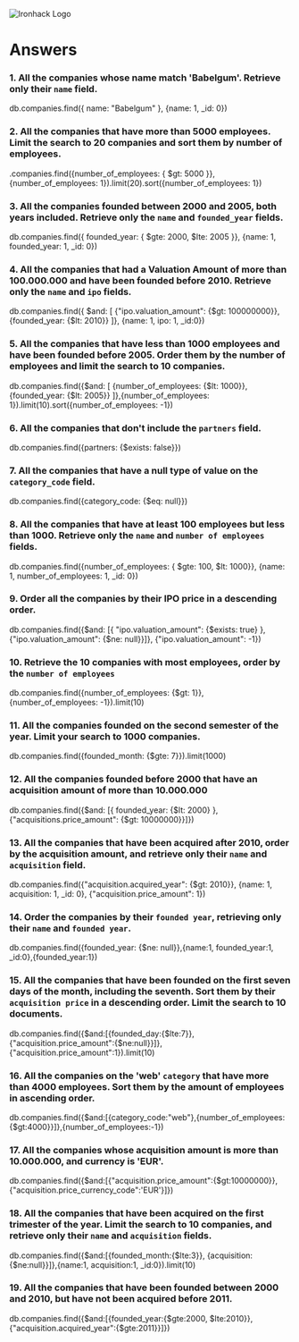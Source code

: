 ![Ironhack Logo](https://i.imgur.com/1QgrNNw.png)

# Answers

### 1. All the companies whose name match 'Babelgum'. Retrieve only their `name` field.

db.companies.find({ name: "Babelgum" }, {name: 1, _id: 0})

### 2. All the companies that have more than 5000 employees. Limit the search to 20 companies and sort them by **number of employees**.

.companies.find({number_of_employees: { $gt: 5000 }}, {number_of_employees: 1}).limit(20).sort({number_of_employees: 1})

### 3. All the companies founded between 2000 and 2005, both years included. Retrieve only the `name` and `founded_year` fields.

db.companies.find({ founded_year: { $gte: 2000, $lte: 2005 }}, {name: 1, founded_year: 1, _id: 0})

### 4. All the companies that had a Valuation Amount of more than 100.000.000 and have been founded before 2010. Retrieve only the `name` and `ipo` fields.

db.companies.find({ $and: [ {"ipo.valuation_amount": {$gt: 100000000}}, {founded_year: {$lt: 2010}} ]}, {name: 1, ipo: 1, _id:0})

### 5. All the companies that have less than 1000 employees and have been founded before 2005. Order them by the number of employees and limit the search to 10 companies.

db.companies.find({$and: [ {number_of_employees: {$lt: 1000}}, {founded_year: {$lt: 2005}} ]},{number_of_employees: 1}).limit(10).sort({number_of_employees: -1})

### 6. All the companies that don't include the `partners` field.

db.companies.find({partners: {$exists: false}})

### 7. All the companies that have a null type of value on the `category_code` field.

db.companies.find({category_code: {$eq: null}})

### 8. All the companies that have at least 100 employees but less than 1000. Retrieve only the `name` and `number of employees` fields.

db.companies.find({number_of_employees: { $gte: 100,  $lt: 1000}}, {name: 1, number_of_employees: 1, _id: 0})

### 9. Order all the companies by their IPO price in a descending order.

db.companies.find({$and: [{ "ipo.valuation_amount": {$exists: true} }, {"ipo.valuation_amount": {$ne: null}}]}, {"ipo.valuation_amount": -1})

### 10. Retrieve the 10 companies with most employees, order by the `number of employees`

db.companies.find({number_of_employees: {$gt: 1}}, {number_of_employees: -1}).limit(10)

### 11. All the companies founded on the second semester of the year. Limit your search to 1000 companies.

db.companies.find({founded_month: {$gte: 7}}).limit(1000)

### 12. All the companies founded before 2000 that have an acquisition amount of more than 10.000.000

db.companies.find({$and: [{ founded_year: {$lt: 2000} }, {"acquisitions.price_amount": {$gt: 10000000}}]})

### 13. All the companies that have been acquired after 2010, order by the acquisition amount, and retrieve only their `name` and `acquisition` field.

db.companies.find({"acquisition.acquired_year": {$gt: 2010}}, {name: 1, acquisition: 1, _id: 0}, {"acquisition.price_amount": 1})

### 14. Order the companies by their `founded year`, retrieving only their `name` and `founded year`.

db.companies.find({founded_year: {$ne: null}},{name:1, founded_year:1, _id:0},{founded_year:1})

### 15. All the companies that have been founded on the first seven days of the month, including the seventh. Sort them by their `acquisition price` in a descending order. Limit the search to 10 documents.

db.companies.find({$and:[{founded_day:{$lte:7}},{"acquisition.price_amount":{$ne:null}}]},{"acquisition.price_amount":1}).limit(10)

### 16. All the companies on the 'web' `category` that have more than 4000 employees. Sort them by the amount of employees in ascending order.

db.companies.find({$and:[{category_code:"web"},{number_of_employees:{$gt:4000}}]},{number_of_employees:-1})

### 17. All the companies whose acquisition amount is more than 10.000.000, and currency is 'EUR'.

db.companies.find({$and:[{"acquisition.price_amount":{$gt:10000000}},{"acquisition.price_currency_code":'EUR'}]})

### 18. All the companies that have been acquired on the first trimester of the year. Limit the search to 10 companies, and retrieve only their `name` and `acquisition` fields.

db.companies.find({$and:[{founded_month:{$lte:3}}, {acquisition:{$ne:null}}]},{name:1, acquisition:1, _id:0}).limit(10)

### 19. All the companies that have been founded between 2000 and 2010, but have not been acquired before 2011.

db.companies.find({$and:[{founded_year:{$gte:2000, $lte:2010}},{"acquisition.acquired_year":{$gte:2011}}]})
